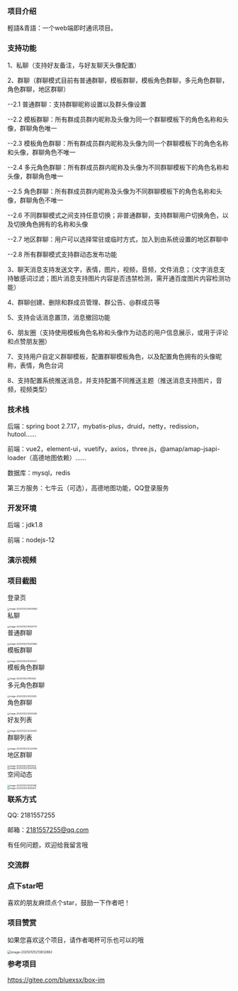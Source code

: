 
### 项目介绍

輕語&青語：一个web端即时通讯项目。



### 支持功能

1、私聊（支持好友备注，与好友聊天头像配置）

2、群聊（群聊模式目前有普通群聊，模板群聊，模板角色群聊，多元角色群聊，角色群聊，地区群聊）

--2.1 普通群聊：支持群聊昵称设置以及群头像设置

--2.2 模板群聊：所有群成员群内昵称及头像为同一个群聊模板下的角色名称和头像，群聊角色唯一

--2.3 模板角色群聊：所有群成员群内昵称及头像为同一个群聊模板下的角色名称和头像，群聊角色不唯一

--2.4 多元角色群聊：所有群成员群内昵称及头像为不同群聊模板下的角色名称和头像，群聊角色唯一

--2.5 角色群聊：所有群成员群内昵称及头像为不同群聊模板下的角色名称和头像，群聊角色不唯一

--2.6 不同群聊模式之间支持任意切换；非普通群聊，支持群聊用户切换角色，以及切换角色拥有的名称和头像

--2.7 地区群聊：用户可以选择常驻或临时方式，加入到由系统设置的地区群聊中

--2.8 所有群聊模式支持群动态发布功能

3、聊天消息支持发送文字，表情，图片，视频，音频，文件消息；（文字消息支持敏感词过滤；图片消息支持图片内容是否违禁检测，需开通百度图片内容检测功能）

4、群聊创建、删除和群成员管理、群公告、@群成员等

5、支持会话消息置顶，消息撤回功能

6、朋友圈（支持使用模板角色名称和头像作为动态的用户信息展示，或用于评论和点赞朋友圈）

7、支持用户自定义群聊模板，配置群聊模板角色，以及配置角色拥有的头像昵称，表情，角色台词

8、支持配置系统推送消息，并支持配置不同推送主题（推送消息支持图片，音频，视频类型）



### 技术栈

后端：spring boot 2.7.17，mybatis-plus，druid，netty，redission，hutool......

前端：vue2，element-ui，vuetify，axios，three.js，@amap/amap-jsapi-loader（高德地图依赖）......

数据库：mysql，redis

第三方服务：七牛云（可选），高德地图功能，QQ登录服务



### 开发环境

后端：jdk1.8

前端：nodejs-12



### 演示视频





### 项目截图

登录页

<img src="img/image-20250125205609962.png" alt="image-20250125205609962" style="zoom: 33%;float:left;" />
<p style="clear:both;"></p>



私聊

<img src="img/image-20250125210030774.png" alt="image-20250125210030774" style="zoom:33%;float:left;" />
<p style="clear:both;"></p>


普通群聊

<img src="img/image-20250125210203980.png" alt="image-20250125210203980" style="zoom:33%;float:left;" />
<p style="clear:both;"></p>


模板群聊

<img src="img/image-20250125210300257.png" alt="image-20250125210300257" style="zoom:33%;float:left;" />
<p style="clear:both;"></p>


模板角色群聊

<img src="img/image-20250125211913562.png" alt="image-20250125211913562" style="zoom:33%;float:left;" />
<p style="clear:both;"></p>


多元角色群聊

<img src="img/image-20250125212012095.png" alt="image-20250125212012095" style="zoom:33%;float:left;" />
<p style="clear:both;"></p>


角色群聊

<img src="img/image-20250125212055589.png" alt="image-20250125212055589" style="zoom:33%;float:left;" />
<p style="clear:both;"></p>


好友列表

<img src="img/image-20250125212204491.png" alt="image-20250125212204491" style="zoom:33%;float:left;" />
<p style="clear:both;"></p>


群聊列表

<img src="img/image-20250125212324438.png" alt="image-20250125212324438" style="zoom:33%;float:left;" />
<p style="clear:both;"></p>


地区群聊

<img src="img/image-20250125212613512.png" alt="image-20250125212613512" style="zoom:33%;float:left;" />
<p style="clear:both;"></p>
<img src="img/image-20250125212447616.png" alt="image-20250125212447616" style="zoom:33%;float:left;" />
<p style="clear:both;"></p>


空间动态

<img src="img/image-20250125212835186.png" alt="image-20250125212835186" style="zoom:33%;float:left;" />

<p style="clear:both;"></p>
<img src="img/image-20250125212905811.png" alt="image-20250125212905811" style="zoom:33%;float:left;" />

<p style="clear:both;"></p>



### 联系方式
QQ: 2181557255

邮箱：2181557255@qq.com

有任何问题，欢迎给我留言哦



### 交流群






### 点下star吧
喜欢的朋友麻烦点个star，鼓励一下作者吧！



### 项目赞赏

如果您喜欢这个项目，请作者喝杯可乐也可以的哦

<img src="img/image-20250125213832882.png" alt="image-20250125213832882" style="zoom:50%;float:left;" />
<p style="clear:both;"></p>


### 参考项目

https://gitee.com/bluexsx/box-im
